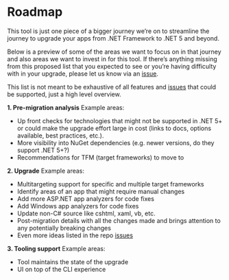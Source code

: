# Roadmap

This tool is just one piece of a bigger journey we’re on to streamline the journey to upgrade your apps from .NET Framework to .NET 5 and beyond.

Below is a preview of some of the areas we want to focus on in that journey and also areas we want to invest in for this tool. If there’s anything missing from this proposed list that you expected to see or you’re having difficulty with in your upgrade, please let us know via an [issue]( https://github.com/dotnet/upgrade-assistant/issues).

This list is not meant to be exhaustive of all features and [issues](https://github.com/dotnet/upgrade-assistant/issues) that could be supported, just a high level overview.

**1. Pre-migration analysis**
Example areas:
- Up front checks for technologies that might not be supported in .NET 5+ or could make the upgrade effort large in cost (links to docs, options available, best practices, etc.).
- More visibility into NuGet dependencies (e.g. newer versions, do they support .NET 5+?)
- Recommendations for TFM (target frameworks) to move to

**2. Upgrade**
Example areas:
- Multitargeting support for specific and multiple target frameworks
- Identify areas of an app that might require manual changes
- Add more ASP.NET app analyzers for code fixes 
- Add Windows app analyzers for code fixes
- Update non-C# source like cshtml, xaml, vb, etc.
- Post-migration details with all the changes made and brings attention to any potentially breaking changes
- Even more ideas listed in the repo [issues](https://github.com/dotnet/upgrade-assistant/issues)

**3. Tooling support**
Example areas:
- Tool maintains the state of the upgrade
- UI on top of the CLI experience
